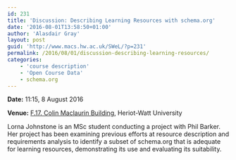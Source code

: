 ```yaml
---
id: 231
title: 'Discussion: Describing Learning Resources with schema.org'
date: '2016-08-01T13:58:50+01:00'
author: 'Alasdair Gray'
layout: post
guid: 'http://www.macs.hw.ac.uk/SWeL/?p=231'
permalink: /2016/08/01/discussion-describing-learning-resources/
categories:
    - 'course description'
    - 'Open Course Data'
    - schema.org
---
```


**Date:** 11:15, 8 August 2016

**Venue:** [F.17. Colin Maclaurin Building](http://www.hw.ac.uk/student-life/campus-life/edinburgh/colin-maclaurin-building.htm), Heriot-Watt University

Lorna Johnstone is an MSc student conducting a project with Phil Barker. Her project has been examining previous efforts at resource description and requirements analysis to identify a subset of schema.org that is adequate for learning resources, demonstrating its use and evaluating its suitability.